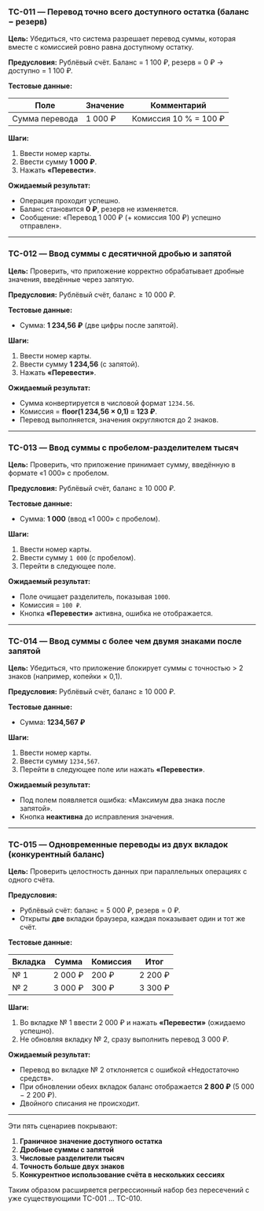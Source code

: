 ### TC-011 — Перевод **точно** всего доступного остатка (баланс − резерв)

**Цель:**
Убедиться, что система разрешает перевод суммы, которая вместе с комиссией ровно равна доступному остатку.

**Предусловия:**
Рублёвый счёт.
Баланс = 1 100 ₽, резерв = 0 ₽ → доступно = 1 100 ₽.

**Тестовые данные:**

| Поле           | Значение | Комментарий           |
| -------------- | -------- | --------------------- |
| Сумма перевода | 1 000 ₽  | Комиссия 10 % = 100 ₽ |

**Шаги:**

1. Ввести номер карты.
2. Ввести сумму **1 000 ₽**.
3. Нажать **«Перевести»**.

**Ожидаемый результат:**

* Операция проходит успешно.
* Баланс становится **0 ₽**, резерв не изменяется.
* Сообщение: «Перевод 1 000 ₽ (+ комиссия 100 ₽) успешно отправлен».

---

### TC-012 — Ввод суммы с десятичной дробью и запятой

**Цель:**
Проверить, что приложение корректно обрабатывает дробные значения, введённые через запятую.

**Предусловия:**
Рублёвый счёт, баланс ≥ 10 000 ₽.

**Тестовые данные:**

* Сумма: **1 234,56 ₽** (две цифры после запятой).

**Шаги:**

1. Ввести номер карты.
2. Ввести сумму **1 234,56** (с запятой).
3. Нажать **«Перевести»**.

**Ожидаемый результат:**

* Сумма конвертируется в числовой формат `1234.56`.
* Комиссия = **floor(1 234,56 × 0,1) = 123 ₽**.
* Перевод выполняется, значения округляются до 2 знаков.

---

### TC-013 — Ввод суммы с пробелом-разделителем тысяч

**Цель:**
Проверить, что приложение принимает сумму, введённую в формате «1 000» с пробелом.

**Предусловия:**
Рублёвый счёт, баланс ≥ 10 000 ₽.

**Тестовые данные:**

* Сумма: **1 000** (ввод «1 000» с пробелом).

**Шаги:**

1. Ввести номер карты.
2. Ввести сумму `1 000` (с пробелом).
3. Перейти в следующее поле.

**Ожидаемый результат:**

* Поле очищает разделитель, показывая `1000`.
* Комиссия = `100 ₽`.
* Кнопка **«Перевести»** активна, ошибка не отображается.

---

### TC-014 — Ввод суммы с более чем двумя знаками после запятой

**Цель:**
Убедиться, что приложение блокирует суммы с точностью > 2 знаков (например, копейки × 0,1).

**Предусловия:**
Рублёвый счёт, баланс ≥ 10 000 ₽.

**Тестовые данные:**

* Сумма: **1234,567 ₽**

**Шаги:**

1. Ввести номер карты.
2. Ввести сумму `1234,567`.
3. Перейти в следующее поле или нажать **«Перевести»**.

**Ожидаемый результат:**

* Под полем появляется ошибка: «Максимум два знака после запятой».
* Кнопка **неактивна** до исправления значения.

---

### TC-015 — Одновременные переводы из двух вкладок (конкурентный баланс)

**Цель:**
Проверить целостность данных при параллельных операциях с одного счёта.

**Предусловия:**

* Рублёвый счёт: баланс = 5 000 ₽, резерв = 0 ₽.
* Открыты **две** вкладки браузера, каждая показывает один и тот же счёт.

**Тестовые данные:**

| Вкладка | Сумма   | Комиссия | Итог    |
| ------- | ------- | -------- | ------- |
| № 1     | 2 000 ₽ | 200 ₽    | 2 200 ₽ |
| № 2     | 3 000 ₽ | 300 ₽    | 3 300 ₽ |

**Шаги:**

1. Во вкладке № 1 ввести 2 000 ₽ и нажать **«Перевести»** (ожидаемо успешно).
2. Не обновляя вкладку № 2, сразу выполнить перевод 3 000 ₽.

**Ожидаемый результат:**

* Перевод во вкладке № 2 отклоняется с ошибкой «Недостаточно средств».
* При обновлении обеих вкладок баланс отображается **2 800 ₽** (5 000 − 2 200 ₽).
* Двойного списания не происходит.

---

Эти пять сценариев покрывают:

1. **Граничное значение доступного остатка**
2. **Дробные суммы с запятой**
3. **Числовые разделители тысяч**
4. **Точность больше двух знаков**
5. **Конкурентное использование счёта в нескольких сессиях**

Таким образом расширяется регрессионный набор без пересечений с уже существующими TC-001 … TC-010.


